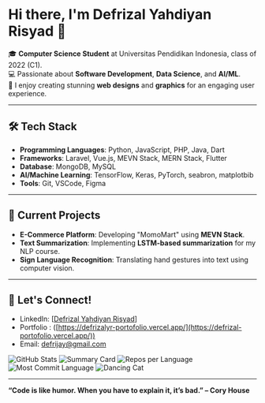 # Hi there, I'm Defrizal Yahdiyan Risyad 👋

🎓 **Computer Science Student** at Universitas Pendidikan Indonesia, class of 2022 (C1).  
💻 Passionate about **Software Development**, **Data Science**, and **AI/ML**.  
🎨 I enjoy creating stunning **web designs** and **graphics** for an engaging user experience.

---

## 🛠️ Tech Stack

- **Programming Languages**: Python, JavaScript, PHP, Java, Dart
- **Frameworks**: Laravel, Vue.js, MEVN Stack, MERN Stack, Flutter
- **Database**: MongoDB, MySQL  
- **AI/Machine Learning**: TensorFlow, Keras, PyTorch, seabron, matplotbib  
- **Tools**: Git, VSCode, Figma  

---

## 🌟 Current Projects

- **E-Commerce Platform**: Developing "MomoMart" using **MEVN Stack**.  
- **Text Summarization**: Implementing **LSTM-based summarization** for my NLP course.  
- **Sign Language Recognition**: Translating hand gestures into text using computer vision.

--- 

## 🤝 Let's Connect!

- LinkedIn: [[Defrizal Yahdiyan Risyad](https://www.linkedin.com/in/defrizalyr/)]
- Portfolio : ([https://defrizalyr-portofolio.vercel.app/](https://defrizal-portofolio.vercel.app/))  
- Email: defrijay@gmail.com  

![GitHub Stats](https://github-readme-stats.vercel.app/api?username=defrijay&show_icons=true&count_private=true&theme=tokyonight)
![Summary Card](https://github-profile-summary-cards.vercel.app/api/cards/profile-details?username=defrijay&theme=tokyonight)
![Repos per Language](http://github-profile-summary-cards.vercel.app/api/cards/repos-per-language?username=defrijay&theme=tokyonight)
![Most Commit Language](http://github-profile-summary-cards.vercel.app/api/cards/most-commit-language?username=defrijay&theme=tokyonight)
![Dancing Cat](https://media.giphy.com/media/JIX9t2j0ZTN9S/giphy.gif)



---

**“Code is like humor. When you have to explain it, it’s bad.” – Cory House**
